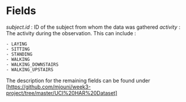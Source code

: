 # Fields

_subject.id_ : ID of the subject from whom the data was gathered
_activity_ : The activity during the observation. This can include : 

	- LAYING
	- SITTING
	- STANDING
	- WALKING
	- WALKING_DOWNSTAIRS
	- WALKING_UPSTAIRS

The description for the remaining fields can be found under [https://github.com/mjouni/week3-project/tree/master/UCI%20HAR%20Dataset]